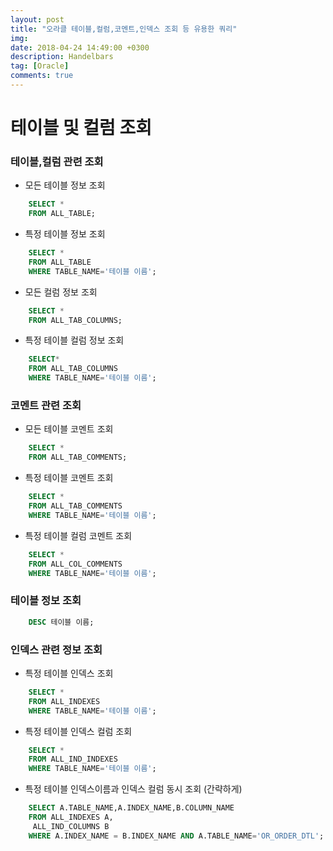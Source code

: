 ```yaml
---
layout: post
title: "오라클 테이블,컬럼,코멘트,인덱스 조회 등 유용한 쿼리"
img: 
date: 2018-04-24 14:49:00 +0300
description: Handelbars
tag: [Oracle]
comments: true
---
```


# 테이블 및 컬럼 조회

### 테이블,컬럼 관련 조회

* 모든 테이블 정보 조회
```sql
	SELECT *
    FROM ALL_TABLE;
```

* 특정 테이블 정보 조회
```sql
	SELECT *
    FROM ALL_TABLE
    WHERE TABLE_NAME='테이블 이름';
```

* 모든 컬럼 정보 조회
```sql
	SELECT *
    FROM ALL_TAB_COLUMNS;
```

* 특정 테이블 컬럼 정보 조회
```sql
	SELECT*
    FROM ALL_TAB_COLUMNS
    WHERE TABLE_NAME='테이블 이름';
```


### 코멘트 관련 조회
* 모든 테이블 코멘트 조회
```sql
	SELECT *
	FROM ALL_TAB_COMMENTS;
```

* 특정 테이블 코멘트 조회
```sql
	SELECT *
    FROM ALL_TAB_COMMENTS
    WHERE TABLE_NAME='테이블 이름';
```

* 특정 테이블 컬럼 코멘트 조회
```sql
	SELECT *
    FROM ALL_COL_COMMENTS
    WHERE TABLE_NAME='테이블 이름';
```

### 테이블 정보 조회
```sql
	DESC 테이블 이름;
```

### 인덱스 관련 정보 조회
* 특정 테이블 인덱스 조회
```sql
	SELECT *
    FROM ALL_INDEXES
    WHERE TABLE_NAME='테이블 이름';
```

* 특정 테이블 인덱스 컬럼 조회
```sql
	SELECT *
    FROM ALL_IND_INDEXES
    WHERE TABLE_NAME='테이블 이름';
```

* 특정 테이블 인덱스이름과 인덱스 컬럼 동시 조회 (간략하게)
```sql
	SELECT A.TABLE_NAME,A.INDEX_NAME,B.COLUMN_NAME
    FROM ALL_INDEXES A,
     ALL_IND_COLUMNS B
    WHERE A.INDEX_NAME = B.INDEX_NAME AND A.TABLE_NAME='OR_ORDER_DTL';
```